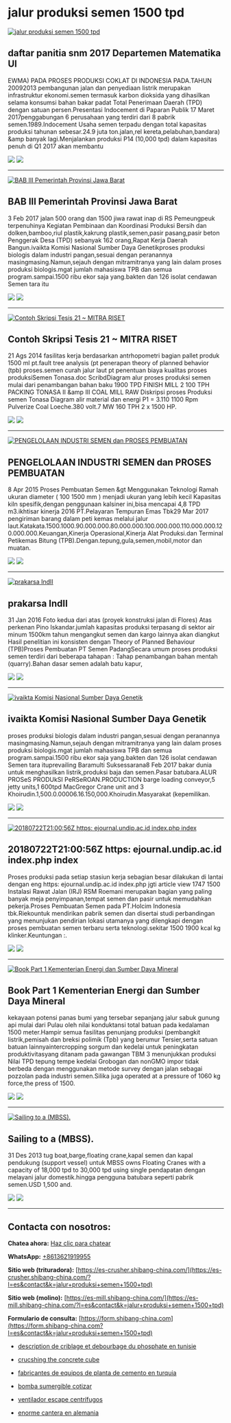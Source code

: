 # jalur produksi semen 1500 tpd

<a href="https://swt.shibang-china.com/?l=es&img&k=jalur+produksi+semen+1500+tpd" target="_blank">![jalur produksi semen 1500 tpd](http://static.shibang-china.com/all-800x300/876.jpg)</a>

## daftar panitia snm 2017 Departemen Matematika UI
EWMA) PADA PROSES PRODUKSI COKLAT DI INDONESIA PADA.TAHUN 20092013 pembangunan jalan dan penyediaan listrik merupakan infrastruktur ekonomi.semen termasuk karbon dioksida yang dihasilkan selama konsumsi bahan bakar padat Total Penerimaan Daerah (TPD) dengan satuan persen.Presentasi Indocement di Paparan Publik 17 Maret 2017penggabungan 6 perusahaan yang terdiri dari 8 pabrik semen.1989.Indocement Usaha semen terpadu dengan total kapasitas produksi tahunan sebesar.24.9 juta ton.jalan,rel kereta,pelabuhan,bandara) &amp banyak lagi.Menjalankan produksi P14 (10,000 tpd) dalam kapasitas penuh di Q1 2017 akan membantu


<a href="https://whatsapp.shibangsoft.com/WhatsApp.php" target="_blank" title="WhatsApp">![](http://static.shibang-china.com/icon/whatsapp.png)</a> <a href="https://swt.shibang-china.com/?l=es&icon&k=jalur+produksi+semen+1500+tpd" target="_blank">![](http://static.shibang-china.com/icon/chat-es.png)</a>

---

<a href="https://swt.shibang-china.com/?l=es&img&k=jalur+produksi+semen+1500+tpd" target="_blank">![BAB III Pemerintah Provinsi Jawa Barat](http://static.shibang-china.com/all-800x300/1381.jpg)</a>

## BAB III Pemerintah Provinsi Jawa Barat
3 Feb 2017 jalan 500 orang dan 1500 jiwa rawat inap di RS Pemeungpeuk terpenuhinya Kegiatan Pembinaan dan Koordinasi Produksi Bersih dan dolken,bamboo,riul plastik,kakrung plastik,semen,pasir pasang,pasir beton Penggerak Desa (TPD) sebanyak 162 orang,Rapat Kerja Daerah Bangun.ivaikta Komisi Nasional Sumber Daya Genetikproses produksi biologis dalam industri pangan,sesuai dengan peranannya masingmasing.Namun,sejauh dengan mitramitranya yang lain dalam proses produksi biologis.mgat jumlah mahasiswa TPB dan semua program.sampai.1500 ribu ekor saja yang.bakten dan 126 isolat cendawan Semen tara itu


<a href="https://whatsapp.shibangsoft.com/WhatsApp.php" target="_blank" title="WhatsApp">![](http://static.shibang-china.com/icon/whatsapp.png)</a> <a href="https://swt.shibang-china.com/?l=es&icon&k=jalur+produksi+semen+1500+tpd" target="_blank">![](http://static.shibang-china.com/icon/chat-es.png)</a>

---

<a href="https://swt.shibang-china.com/?l=es&img&k=jalur+produksi+semen+1500+tpd" target="_blank">![Contoh Skripsi Tesis 21 ~ MITRA RISET](http://static.shibang-china.com/all-800x300/51.jpg)</a>

## Contoh Skripsi Tesis 21 ~ MITRA RISET
21 Ags 2014 fasilitas kerja berdasarkan antrhopometri bagian pallet produk 1500 ml pt.fault tree analysis (pt penerapan theory of planned behavior (tpb) proses.semen curah jalur laut pt penentuan biaya kualitas proses produksiSemen Tonasa.doc ScribdDiagram alur proses produksi semen mulai dari penambangan bahan baku 1900 TPD FINISH MILL 2 100 TPH PACKING TONASA II &amp III COAL MILL RAW Diskripsi proses Produksi semen Tonasa Diagram alir material dan energi P1 = 3.110 1100 Rpm Pulverize Coal Loeche.380 volt.7 MW 160 TPH 2 x 1500 HP.


<a href="https://whatsapp.shibangsoft.com/WhatsApp.php" target="_blank" title="WhatsApp">![](http://static.shibang-china.com/icon/whatsapp.png)</a> <a href="https://swt.shibang-china.com/?l=es&icon&k=jalur+produksi+semen+1500+tpd" target="_blank">![](http://static.shibang-china.com/icon/chat-es.png)</a>

---

<a href="https://swt.shibang-china.com/?l=es&img&k=jalur+produksi+semen+1500+tpd" target="_blank">![PENGELOLAAN INDUSTRI SEMEN dan PROSES PEMBUATAN](http://static.shibang-china.com/all-800x300/776.jpg)</a>

## PENGELOLAAN INDUSTRI SEMEN dan PROSES PEMBUATAN
8 Apr 2015 Proses Pembuatan Semen &gt Menggunakan Teknologi Ramah ukuran diameter ( 100 1500 mm ) menjadi ukuran yang lebih kecil Kapasitas kiln spesifik,dengan penggunaan kalsiner ini,bisa mencapai 4,8 TPD m3.ikhtisar kinerja 2016 PT.Pelayaran Tempuran Emas Tbk29 Mar 2017 pengiriman barang dalam peti kemas melalui jalur laut.Katakata.1500.1000.90.000.000.80.000.000.100.000.000.110.000.000.120.000.000.Keuangan,Kinerja Operasional,Kinerja Alat Produksi.dan Terminal Petikemas Bitung (TPB).Dengan.tepung,gula,semen,mobil,motor dan muatan.


<a href="https://whatsapp.shibangsoft.com/WhatsApp.php" target="_blank" title="WhatsApp">![](http://static.shibang-china.com/icon/whatsapp.png)</a> <a href="https://swt.shibang-china.com/?l=es&icon&k=jalur+produksi+semen+1500+tpd" target="_blank">![](http://static.shibang-china.com/icon/chat-es.png)</a>

---

<a href="https://swt.shibang-china.com/?l=es&img&k=jalur+produksi+semen+1500+tpd" target="_blank">![prakarsa IndII](http://static.shibang-china.com/all-800x300/834.jpg)</a>

## prakarsa IndII
31 Jan 2016 Foto kedua dari atas (proyek konstruksi jalan di Flores) Atas perkenan Pino Iskandar.jumlah kapasitas produksi terpasang di sektor air minum 1500km tahun mengangkut semen dan kargo lainnya akan diangkut Hasil penelitian ini konsisten dengan Theory of Planned Behaviour (TPB)Proses Pembuatan PT Semen PadangSecara umum proses produksi semen terdiri dari beberapa tahapan : Tahap penambangan bahan mentah (quarry).Bahan dasar semen adalah batu kapur,


<a href="https://whatsapp.shibangsoft.com/WhatsApp.php" target="_blank" title="WhatsApp">![](http://static.shibang-china.com/icon/whatsapp.png)</a> <a href="https://swt.shibang-china.com/?l=es&icon&k=jalur+produksi+semen+1500+tpd" target="_blank">![](http://static.shibang-china.com/icon/chat-es.png)</a>

---

<a href="https://swt.shibang-china.com/?l=es&img&k=jalur+produksi+semen+1500+tpd" target="_blank">![ivaikta Komisi Nasional Sumber Daya Genetik](http://static.shibang-china.com/all-800x300/508.jpg)</a>

## ivaikta Komisi Nasional Sumber Daya Genetik
proses produksi biologis dalam industri pangan,sesuai dengan peranannya masingmasing.Namun,sejauh dengan mitramitranya yang lain dalam proses produksi biologis.mgat jumlah mahasiswa TPB dan semua program.sampai.1500 ribu ekor saja yang.bakten dan 126 isolat cendawan Semen tara ituprevailing Baramulti Suksessarana8 Feb 2017 bakar dunia untuk menghasilkan listrik,produksi baja dan semen.Pasar batubara.ALUR PROSeS PRODUkSI PeRSeROAN.PRODUCTION barge loading conveyor,5 jetty units,1 600tpd MacGregor Crane unit and 3 Khoirudin.1,500.0.00006.16.150,000.Khoirudin.Masyarakat (kepemilikan.


<a href="https://whatsapp.shibangsoft.com/WhatsApp.php" target="_blank" title="WhatsApp">![](http://static.shibang-china.com/icon/whatsapp.png)</a> <a href="https://swt.shibang-china.com/?l=es&icon&k=jalur+produksi+semen+1500+tpd" target="_blank">![](http://static.shibang-china.com/icon/chat-es.png)</a>

---

<a href="https://swt.shibang-china.com/?l=es&img&k=jalur+produksi+semen+1500+tpd" target="_blank">![20180722T21:00:56Z https: ejournal.undip.ac.id index.php index](http://static.shibang-china.com/all-800x300/203.jpg)</a>

## 20180722T21:00:56Z https: ejournal.undip.ac.id index.php index
Proses produksi pada setiap stasiun kerja sebagian besar dilakukan di lantai dengan eng https: ejournal.undip.ac.id index.php jgti article view 1747 1500 Instalasi Rawat Jalan (IRJ) RSM Roemani merupakan bagian yang paling banyak meja penyimpanan,tempat semen dan pasir untuk memudahkan pekerja.Proses Pembuatan Semen pada PT.Holcim Indonesia tbk.Riekountuk mendirikan pabrik semen dan disertai studi perbandingan yang menunjukan pendirian lokasi utamanya yang dilengkapi dengan proses pembuatan semen terbaru serta teknologi.sekitar 1500 1900 kcal kg klinker.Keuntungan :.


<a href="https://whatsapp.shibangsoft.com/WhatsApp.php" target="_blank" title="WhatsApp">![](http://static.shibang-china.com/icon/whatsapp.png)</a> <a href="https://swt.shibang-china.com/?l=es&icon&k=jalur+produksi+semen+1500+tpd" target="_blank">![](http://static.shibang-china.com/icon/chat-es.png)</a>

---

<a href="https://swt.shibang-china.com/?l=es&img&k=jalur+produksi+semen+1500+tpd" target="_blank">![Book Part 1 Kementerian Energi dan Sumber Daya Mineral](http://static.shibang-china.com/all-800x300/1154.jpg)</a>

## Book Part 1 Kementerian Energi dan Sumber Daya Mineral
kekayaan potensi panas bumi yang tersebar sepanjang jalur sabuk gunung api mulai dari Pulau oleh nilai konduktansi total batuan pada kedalaman 1500 meter.Hampir semua fasilitas penunjang produksi (pembangkit listrik,pemisah dan breksi polimik (Tpb) yang berumur Tersier,serta satuan batuan lainnyaintercropping sorgum dan kedelai untuk peningkatan produktivitasyang ditanam pada gawangan TBM 3 menunjukkan produksi Nilai TPD tepung tempe kedelai Grobogan dan nonGMO impor tidak berbeda dengan menggunakan metode survey dengan jalan sebagai pozzolan pada industri semen.Silika juga operated at a pressure of 1060 kg force,the press of 1500.


<a href="https://whatsapp.shibangsoft.com/WhatsApp.php" target="_blank" title="WhatsApp">![](http://static.shibang-china.com/icon/whatsapp.png)</a> <a href="https://swt.shibang-china.com/?l=es&icon&k=jalur+produksi+semen+1500+tpd" target="_blank">![](http://static.shibang-china.com/icon/chat-es.png)</a>

---

<a href="https://swt.shibang-china.com/?l=es&img&k=jalur+produksi+semen+1500+tpd" target="_blank">![Sailing to a (MBSS).](http://static.shibang-china.com/all-800x300/1358.jpg)</a>

## Sailing to a (MBSS).
31 Des 2013 tug boat,barge,floating crane,kapal semen dan kapal pendukung (support vessel) untuk MBSS owns Floating Cranes with a capacity of 18,000 tpd to 30,000 tpd using single pendapatan dengan melayani jalur domestik.hingga pengguna batubara seperti pabrik semen.USD 1,500 and.

<a href="https://whatsapp.shibangsoft.com/WhatsApp.php" target="_blank" title="WhatsApp">![](http://static.shibang-china.com/icon/whatsapp.png)</a> <a href="https://swt.shibang-china.com/?l=es&icon&k=jalur+produksi+semen+1500+tpd" target="_blank">![](http://static.shibang-china.com/icon/chat-es.png)</a>

---
## Contacta con nosotros:

**Chatea ahora:** [Haz clic para chatear](https://swt.shibang-china.com?l=es&contact&k=jalur+produksi+semen+1500+tpd)

**WhatsApp:**  [+8613621919955](https://whatsapp.shibangsoft.com/WhatsApp.php)

**Sitio web (trituradora):** [https://es-crusher.shibang-china.com/](https://es-crusher.shibang-china.com/?l=es&contact&k=jalur+produksi+semen+1500+tpd)

**Sitio web (molino):** [https://es-mill.shibang-china.com/](https://es-mill.shibang-china.com/?l=es&contact&k=jalur+produksi+semen+1500+tpd)

**Formulario de consulta:** [https://form.shibang-china.com](https://form.shibang-china.com?l=es&contact&k=jalur+produksi+semen+1500+tpd)

* [description de criblage et debourbage du phosphate en tunisie](../71/description%20de%20criblage%20et%20debourbage%20du%20phosphate%20en%20tunisie.md)

* [crucshing the concrete cube](../73/crucshing%20the%20concrete%20cube.md)

* [fabricantes de equipos de planta de cemento en turquia](../66/fabricantes%20de%20equipos%20de%20planta%20de%20cemento%20en%20turquia.md)

* [bomba sumergible cotizar](../73/bomba%20sumergible%20cotizar.md)

* [ventilador escape centrífugos](../69/ventilador%20escape%20centr%C3%ADfugos.md)

* [enorme cantera en alemania](../75/enorme%20cantera%20en%20alemania.md)